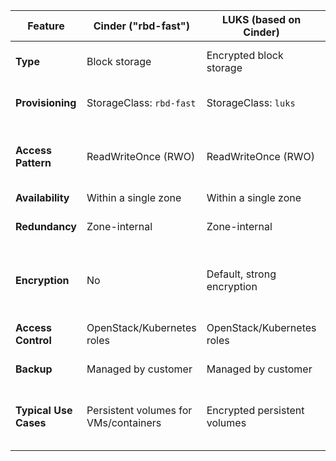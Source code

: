 | Feature                | Cinder ("rbd-fast")                  | LUKS (based on Cinder)                    | S3 (Object Storage)                                |
|------------------------|--------------------------------------|-------------------------------------------|----------------------------------------------------|
| **Type**               | Block storage                        | Encrypted block storage                   | Object-based cloud storage                         |
| **Provisioning**       | StorageClass: `rbd-fast`             | StorageClass: `luks`                      | OpenStack API, web console, CLI                    |
| **Access Pattern**     | ReadWriteOnce (RWO)                  | ReadWriteOnce (RWO)                       | HTTP(S), REST API, global, similar to RWX          |
| **Availability**       | Within a single zone                 | Within a single zone                      | Global                                             |
| **Redundancy**         | Zone-internal                        | Zone-internal                             | Cross-zone, geo-redundant                          |
| **Encryption**         | No                                   | Default, strong encryption                | Optional (server-side or client-side encryption)   |
| **Access Control**     | OpenStack/Kubernetes roles           | OpenStack/Kubernetes roles                | IAM, ACLs, bucket policies                         |
| **Backup**             | Managed by customer                  | Managed by customer                       | Managed by customer                                |
| **Typical Use Cases**  | Persistent volumes for VMs/containers| Encrypted persistent volumes              | Backup, archiving, web applications, data lakes    |
